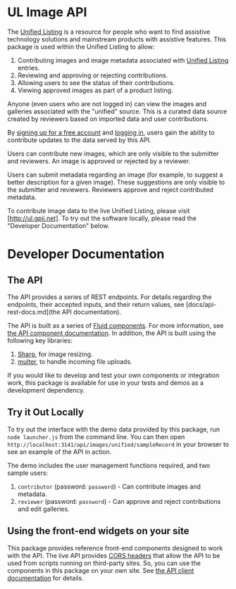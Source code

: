 # UL Image API

The [Unified Listing](http://ul.gpii.net) is a resource for people who want to find assistive technology solutions and
mainstream products with assistive features.  This package is used within the Unified Listing to allow:

1. Contributing images and image metadata associated with [Unified Listing](http://ul.gpii.net/) entries.
2. Reviewing and approving or rejecting contributions.
3. Allowing users to see the status of their contributions.
4. Viewing approved images as part of a product listing.

Anyone (even users who are not logged in) can view the images and galleries associated with the "unified" source.  This
is a curated data source created by reviewers based on imported data and user contributions.

By [signing up for a free account](/api/user/signup) and [logging in](/api/user/login), users gain the ability to
contribute updates to the data served by this API.

Users can contribute new images, which are only visible to the submitter and reviewers.  An image is approved or
rejected by a reviewer.

Users can submit metadata regarding an image (for example, to suggest a better description for a given image).
These suggestions are only visible to the submitter and reviewers.  Reviewers approve and reject contributed metadata.

To contribute image data to the live Unified Listing, please visit [http://ul.gpii.net].  To try out the software
locally, please read the "Developer Documentation" below.

# Developer Documentation

## The API

The API provides a series of REST endpoints.  For details regarding the endpoints, their accepted inputs, and their return
values, see [docs/api-rest-docs.md](the API documentation).

The API is built as a series of [Fluid components](http://fluidproject.org/). For more information, see
[the API component documentation](docs/api-component-docs.md).  In addition, the API is built using the following key
libraries:

1. [Sharp](http://sharp.dimens.io/), for image resizing.
2. [multer](https://www.npmjs.com/package/multer), to handle incoming file uploads.

If you would like to develop and test your own components or integration work, this package is available for use in your
tests and demos as a development dependency.

## Try it Out Locally

To try out the interface with the demo data provided by this package, run `node launcher.js` from the command line.  You
can then open `http://localhost:3141/api/images/unified/sampleRecord` in your browser to see an example of the API in
action.

The demo includes the user management functions required, and two sample users:

1. `contributor` (password: `password`) - Can contribute images and metadata.
2. `reviewer` (password: `password`) - Can approve and reject contributions and edit galleries.

## Using the front-end widgets on your site

This package provides reference front-end components designed to work with the API.  The live API provides 
[CORS headers](https://www.w3.org/TR/cors/) that allow the API to be used from scripts running on third-party sites. 
So, you can use the components in this package on your own site.  See [the API client documentation](docs/api-client-docs.md)
for details.

